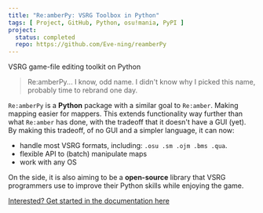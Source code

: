 ```yaml
---
title: "Re:amberPy: VSRG Toolbox in Python"
tags: [ Project, GitHub, Python, osu!mania, PyPI ]
project:
  status: completed
  repo: https://github.com/Eve-ning/reamberPy
---
```


VSRG game-file editing toolkit on Python

<!--more-->

> Re:amberPy... I know, odd name. I didn't know why I picked this name, probably
> time to rebrand one day.

`Re:amberPy` is a **Python** package with a similar goal to `Re:amber`. Making
mapping easier for mappers. This extends functionality way further than
what `Re:amber` has done, with the tradeoff that it doesn't have a GUI (yet).
By making this tradeoff, of no GUI and a simpler language, it can now:

- handle most VSRG formats, including: `.osu .sm .ojm .bms .qua`.
- flexible API to (batch) manipulate maps
- work with any OS

On the side, it is also aiming to be a **open-source** library that VSRG
programmers use to improve their Python skills while enjoying the game.

[Interested? Get started in the documentation here](https://eve-ning.github.io/reamberPy/gettingstarted.html)
